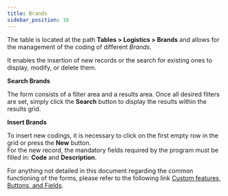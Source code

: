 ```yaml
---
title: Brands
sidebar_position: 16
---
```


The table is located at the path **Tables > Logistics > Brands** and allows for the management of the coding of different *Brands*.

It enables the insertion of new records or the search for existing ones to display, modify, or delete them.

**Search Brands**

The form consists of a filter area and a results area. Once all desired filters are set, simply click the **Search** button to display the results within the results grid.

**Insert Brands**

To insert new codings, it is necessary to click on the first empty row in the grid or press the **New** button.   
For the new record, the mandatory fields required by the program must be filled in: **Code** and **Description**.

For anything not detailed in this document regarding the common functioning of the forms, please refer to the following link [Custom features, Buttons, and Fields](/docs/guide/common).